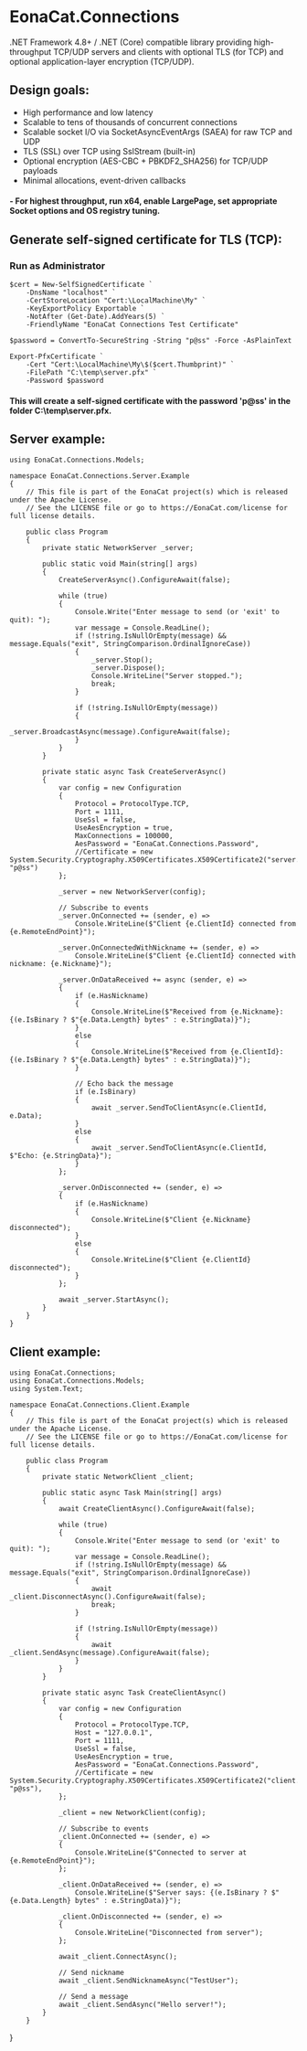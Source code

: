 ﻿
# EonaCat.Connections
.NET Framework 4.8+ / .NET (Core) compatible library providing high-throughput TCP/UDP
servers and clients with optional TLS (for TCP) and optional application-layer encryption (TCP/UDP).

## Design goals:
 - High performance and low latency
 - Scalable to tens of thousands of concurrent connections
 - Scalable socket I/O via SocketAsyncEventArgs (SAEA) for raw TCP and UDP
 - TLS (SSL) over TCP using SslStream (built-in)
 - Optional encryption (AES-CBC + PBKDF2_SHA256) for TCP/UDP payloads
 - Minimal allocations, event-driven callbacks

#### - For highest throughput, run x64, enable LargePage, set appropriate Socket options and OS registry tuning.

## Generate self-signed certificate for TLS (TCP):
### Run as Administrator
	$cert = New-SelfSignedCertificate `
	    -DnsName "localhost" `
	    -CertStoreLocation "Cert:\LocalMachine\My" `
	    -KeyExportPolicy Exportable `
	    -NotAfter (Get-Date).AddYears(5) `
	    -FriendlyName "EonaCat Connections Test Certificate"

    $password = ConvertTo-SecureString -String "p@ss" -Force -AsPlainText

    Export-PfxCertificate `
        -Cert "Cert:\LocalMachine\My\$($cert.Thumbprint)" `
        -FilePath "C:\temp\server.pfx" `
        -Password $password
        
#### This will create a self-signed certificate with the password 'p@ss' in the folder C:\temp\server.pfx.


## Server example:

    using EonaCat.Connections.Models;

    namespace EonaCat.Connections.Server.Example
    {
        // This file is part of the EonaCat project(s) which is released under the Apache License.
        // See the LICENSE file or go to https://EonaCat.com/license for full license details.

        public class Program
        {
            private static NetworkServer _server;

            public static void Main(string[] args)
            {
                CreateServerAsync().ConfigureAwait(false);

                while (true)
                {
                    Console.Write("Enter message to send (or 'exit' to quit): ");
                    var message = Console.ReadLine();
                    if (!string.IsNullOrEmpty(message) && message.Equals("exit", StringComparison.OrdinalIgnoreCase))
                    {
                        _server.Stop();
                        _server.Dispose();
                        Console.WriteLine("Server stopped.");
                        break;
                    }

                    if (!string.IsNullOrEmpty(message))
                    {
                        _server.BroadcastAsync(message).ConfigureAwait(false);
                    }
                }
            }

            private static async Task CreateServerAsync()
            {
                var config = new Configuration
                {
                    Protocol = ProtocolType.TCP,
                    Port = 1111,
                    UseSsl = false,
                    UseAesEncryption = true,
                    MaxConnections = 100000,
                    AesPassword = "EonaCat.Connections.Password",
                    //Certificate = new System.Security.Cryptography.X509Certificates.X509Certificate2("server.pfx", "p@ss")
                };

                _server = new NetworkServer(config);

                // Subscribe to events
                _server.OnConnected += (sender, e) =>
                    Console.WriteLine($"Client {e.ClientId} connected from {e.RemoteEndPoint}");

                _server.OnConnectedWithNickname += (sender, e) =>
                    Console.WriteLine($"Client {e.ClientId} connected with nickname: {e.Nickname}");

                _server.OnDataReceived += async (sender, e) =>
                {
                    if (e.HasNickname)
                    {
                        Console.WriteLine($"Received from {e.Nickname}: {(e.IsBinary ? $"{e.Data.Length} bytes" : e.StringData)}");
                    }
                    else
                    {
                        Console.WriteLine($"Received from {e.ClientId}: {(e.IsBinary ? $"{e.Data.Length} bytes" : e.StringData)}");
                    }                    

                    // Echo back the message
                    if (e.IsBinary)
                    {
                        await _server.SendToClientAsync(e.ClientId, e.Data);
                    }
                    else
                    {
                        await _server.SendToClientAsync(e.ClientId, $"Echo: {e.StringData}");
                    }
                };

                _server.OnDisconnected += (sender, e) =>
                {
                    if (e.HasNickname)
                    {
                        Console.WriteLine($"Client {e.Nickname} disconnected");
                    }
                    else
                    {
                        Console.WriteLine($"Client {e.ClientId} disconnected");
                    }
                };

                await _server.StartAsync();
            }
        }
    }

## Client example:

	using EonaCat.Connections;
    using EonaCat.Connections.Models;
    using System.Text;

    namespace EonaCat.Connections.Client.Example
    {
        // This file is part of the EonaCat project(s) which is released under the Apache License.
        // See the LICENSE file or go to https://EonaCat.com/license for full license details.

        public class Program
        {
            private static NetworkClient _client;

            public static async Task Main(string[] args)
            {
                await CreateClientAsync().ConfigureAwait(false);

                while (true)
                {
                    Console.Write("Enter message to send (or 'exit' to quit): ");
                    var message = Console.ReadLine();
                    if (!string.IsNullOrEmpty(message) && message.Equals("exit", StringComparison.OrdinalIgnoreCase))
                    {
                        await _client.DisconnectAsync().ConfigureAwait(false);
                        break;
                    }

                    if (!string.IsNullOrEmpty(message))
                    {
                        await _client.SendAsync(message).ConfigureAwait(false);
                    }
                }
            }

            private static async Task CreateClientAsync()
            {
                var config = new Configuration
                {
                    Protocol = ProtocolType.TCP,
                    Host = "127.0.0.1",
                    Port = 1111,
                    UseSsl = false,
                    UseAesEncryption = true,
                    AesPassword = "EonaCat.Connections.Password",
                    //Certificate = new System.Security.Cryptography.X509Certificates.X509Certificate2("client.pfx", "p@ss"),
                };

                _client = new NetworkClient(config);

                // Subscribe to events
                _client.OnConnected += (sender, e) =>
                {
                    Console.WriteLine($"Connected to server at {e.RemoteEndPoint}");
                };

                _client.OnDataReceived += (sender, e) =>
                    Console.WriteLine($"Server says: {(e.IsBinary ? $"{e.Data.Length} bytes" : e.StringData)}");

                _client.OnDisconnected += (sender, e) =>
                {
                    Console.WriteLine("Disconnected from server");
                };

                await _client.ConnectAsync();

                // Send nickname
                await _client.SendNicknameAsync("TestUser");

                // Send a message
                await _client.SendAsync("Hello server!");
            }
        }
}